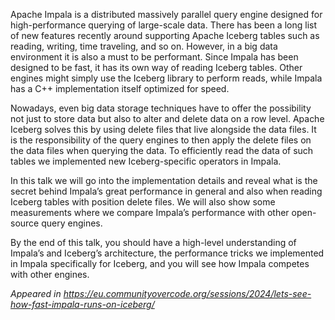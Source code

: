 <!--
.. title: Let’s see how fast Impala runs on Iceberg
.. slug: lets-see-how-fast-impala-runs-on-iceberg
.. date: 2024-07-27 07:07:38 UTC-07:00
.. tags:
.. category: talks
.. link:
.. description:
.. type: text
-->

Apache Impala is a distributed massively parallel query engine designed for high-performance
querying of large-scale data. There has been a long list of new features recently around supporting
Apache Iceberg tables such as reading, writing, time traveling, and so on. However, in a big data
environment it is also a must to be performant. Since Impala has been designed to be fast, it has
its own way of reading Iceberg tables. Other engines might simply use the Iceberg library to perform
reads, while Impala has a C++ implementation itself optimized for speed.

Nowadays, even big data storage techniques have to offer the possibility not just to store data but
also to alter and delete data on a row level. Apache Iceberg solves this by using delete files that
live alongside the data files. It is the responsibility of the query engines to then apply the
delete files on the data files when querying the data. To efficiently read the data of such tables
we implemented new Iceberg-specific operators in Impala.

In this talk we will go into the implementation details and reveal what is the secret behind
Impala’s great performance in general and also when reading Iceberg tables with position delete
files. We will also show some measurements where we compare Impala’s performance with other
open-source query engines.

By the end of this talk, you should have a high-level understanding of Impala’s and Iceberg’s
architecture, the performance tricks we implemented in Impala specifically for Iceberg, and you will
see how Impala competes with other engines.

_Appeared in <https://eu.communityovercode.org/sessions/2024/lets-see-how-fast-impala-runs-on-iceberg/>_
